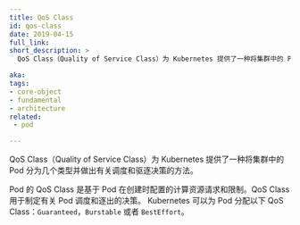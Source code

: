 ```yaml
---
title: QoS Class
id: qos-class
date: 2019-04-15
full_link: 
short_description: >
  QoS Class（Quality of Service Class）为 Kubernetes 提供了一种将集群中的 Pod 分为几个类型并做出有关调度和驱逐决策的方法。

aka: 
tags:
- core-object
- fundamental
- architecture
related:
 - pod

---
```

<!--
---
title: QoS Class
id: qos-class
date: 2019-04-15
full_link: 
short_description: >
 QoS Class (Quality of Service Class) provides a way for Kubernetes to classify pods within the cluster into several classes and make decisions about scheduling and eviction.
aka: 
tags:
- core-object
- fundamental
- architecture
related:
 - pod

---
-->

 QoS Class（Quality of Service Class）为 Kubernetes 提供了一种将集群中的 Pod 分为几个类型并做出有关调度和驱逐决策的方法。

<!--more--> 

<!--
QoS Class of a Pod is set at creation time  based on its compute resources requests and limits settings. QoS classes are used to make decisions about Pods scheduling and eviction.
Kubernetes can assign one of the following  QoS classes to a Pod: `Guaranteed`, `Burstable` or `BestEffort`.
-->
Pod 的 QoS Class 是基于 Pod 在创建时配置的计算资源请求和限制。QoS Class 用于制定有关 Pod 调度和逐出的决策。
Kubernetes 可以为 Pod 分配以下 QoS Class：`Guaranteed`，`Burstable` 或者 `BestEffort`。